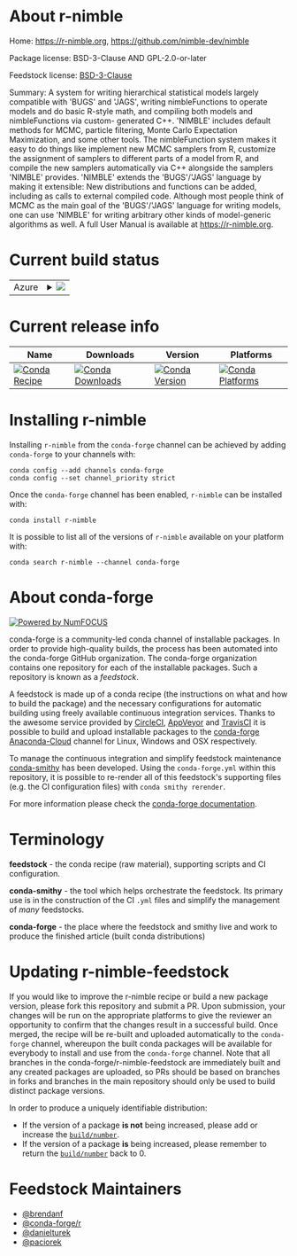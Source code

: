 About r-nimble
==============

Home: https://r-nimble.org, https://github.com/nimble-dev/nimble

Package license: BSD-3-Clause AND GPL-2.0-or-later

Feedstock license: [BSD-3-Clause](https://github.com/conda-forge/r-nimble-feedstock/blob/master/LICENSE.txt)

Summary: A system for writing hierarchical statistical models largely compatible with 'BUGS' and 'JAGS', writing nimbleFunctions to operate models and do basic R-style math, and compiling both models and nimbleFunctions via custom- generated C++. 'NIMBLE' includes default methods for MCMC, particle filtering, Monte Carlo Expectation Maximization, and some other tools. The nimbleFunction system makes it easy to do things like implement new MCMC samplers from R, customize the assignment of samplers to different parts of a model from R, and compile the new samplers automatically via C++ alongside the samplers 'NIMBLE' provides. 'NIMBLE' extends the 'BUGS'/'JAGS' language by making it extensible: New distributions and functions can be added, including as calls to external compiled code. Although most people think of MCMC as the main goal of the 'BUGS'/'JAGS' language for writing models, one can use 'NIMBLE' for writing arbitrary other kinds of model-generic algorithms as well. A full User Manual is available at <https://r-nimble.org>.

Current build status
====================


<table>
    
  <tr>
    <td>Azure</td>
    <td>
      <details>
        <summary>
          <a href="https://dev.azure.com/conda-forge/feedstock-builds/_build/latest?definitionId=10268&branchName=master">
            <img src="https://dev.azure.com/conda-forge/feedstock-builds/_apis/build/status/r-nimble-feedstock?branchName=master">
          </a>
        </summary>
        <table>
          <thead><tr><th>Variant</th><th>Status</th></tr></thead>
          <tbody><tr>
              <td>linux_64_r_base4.0</td>
              <td>
                <a href="https://dev.azure.com/conda-forge/feedstock-builds/_build/latest?definitionId=10268&branchName=master">
                  <img src="https://dev.azure.com/conda-forge/feedstock-builds/_apis/build/status/r-nimble-feedstock?branchName=master&jobName=linux&configuration=linux_64_r_base4.0" alt="variant">
                </a>
              </td>
            </tr><tr>
              <td>linux_64_r_base4.1</td>
              <td>
                <a href="https://dev.azure.com/conda-forge/feedstock-builds/_build/latest?definitionId=10268&branchName=master">
                  <img src="https://dev.azure.com/conda-forge/feedstock-builds/_apis/build/status/r-nimble-feedstock?branchName=master&jobName=linux&configuration=linux_64_r_base4.1" alt="variant">
                </a>
              </td>
            </tr><tr>
              <td>osx_64_r_base4.0</td>
              <td>
                <a href="https://dev.azure.com/conda-forge/feedstock-builds/_build/latest?definitionId=10268&branchName=master">
                  <img src="https://dev.azure.com/conda-forge/feedstock-builds/_apis/build/status/r-nimble-feedstock?branchName=master&jobName=osx&configuration=osx_64_r_base4.0" alt="variant">
                </a>
              </td>
            </tr><tr>
              <td>osx_64_r_base4.1</td>
              <td>
                <a href="https://dev.azure.com/conda-forge/feedstock-builds/_build/latest?definitionId=10268&branchName=master">
                  <img src="https://dev.azure.com/conda-forge/feedstock-builds/_apis/build/status/r-nimble-feedstock?branchName=master&jobName=osx&configuration=osx_64_r_base4.1" alt="variant">
                </a>
              </td>
            </tr><tr>
              <td>win_64_r_base4.0</td>
              <td>
                <a href="https://dev.azure.com/conda-forge/feedstock-builds/_build/latest?definitionId=10268&branchName=master">
                  <img src="https://dev.azure.com/conda-forge/feedstock-builds/_apis/build/status/r-nimble-feedstock?branchName=master&jobName=win&configuration=win_64_r_base4.0" alt="variant">
                </a>
              </td>
            </tr><tr>
              <td>win_64_r_base4.1</td>
              <td>
                <a href="https://dev.azure.com/conda-forge/feedstock-builds/_build/latest?definitionId=10268&branchName=master">
                  <img src="https://dev.azure.com/conda-forge/feedstock-builds/_apis/build/status/r-nimble-feedstock?branchName=master&jobName=win&configuration=win_64_r_base4.1" alt="variant">
                </a>
              </td>
            </tr>
          </tbody>
        </table>
      </details>
    </td>
  </tr>
</table>

Current release info
====================

| Name | Downloads | Version | Platforms |
| --- | --- | --- | --- |
| [![Conda Recipe](https://img.shields.io/badge/recipe-r--nimble-green.svg)](https://anaconda.org/conda-forge/r-nimble) | [![Conda Downloads](https://img.shields.io/conda/dn/conda-forge/r-nimble.svg)](https://anaconda.org/conda-forge/r-nimble) | [![Conda Version](https://img.shields.io/conda/vn/conda-forge/r-nimble.svg)](https://anaconda.org/conda-forge/r-nimble) | [![Conda Platforms](https://img.shields.io/conda/pn/conda-forge/r-nimble.svg)](https://anaconda.org/conda-forge/r-nimble) |

Installing r-nimble
===================

Installing `r-nimble` from the `conda-forge` channel can be achieved by adding `conda-forge` to your channels with:

```
conda config --add channels conda-forge
conda config --set channel_priority strict
```

Once the `conda-forge` channel has been enabled, `r-nimble` can be installed with:

```
conda install r-nimble
```

It is possible to list all of the versions of `r-nimble` available on your platform with:

```
conda search r-nimble --channel conda-forge
```


About conda-forge
=================

[![Powered by NumFOCUS](https://img.shields.io/badge/powered%20by-NumFOCUS-orange.svg?style=flat&colorA=E1523D&colorB=007D8A)](http://numfocus.org)

conda-forge is a community-led conda channel of installable packages.
In order to provide high-quality builds, the process has been automated into the
conda-forge GitHub organization. The conda-forge organization contains one repository
for each of the installable packages. Such a repository is known as a *feedstock*.

A feedstock is made up of a conda recipe (the instructions on what and how to build
the package) and the necessary configurations for automatic building using freely
available continuous integration services. Thanks to the awesome service provided by
[CircleCI](https://circleci.com/), [AppVeyor](https://www.appveyor.com/)
and [TravisCI](https://travis-ci.com/) it is possible to build and upload installable
packages to the [conda-forge](https://anaconda.org/conda-forge)
[Anaconda-Cloud](https://anaconda.org/) channel for Linux, Windows and OSX respectively.

To manage the continuous integration and simplify feedstock maintenance
[conda-smithy](https://github.com/conda-forge/conda-smithy) has been developed.
Using the ``conda-forge.yml`` within this repository, it is possible to re-render all of
this feedstock's supporting files (e.g. the CI configuration files) with ``conda smithy rerender``.

For more information please check the [conda-forge documentation](https://conda-forge.org/docs/).

Terminology
===========

**feedstock** - the conda recipe (raw material), supporting scripts and CI configuration.

**conda-smithy** - the tool which helps orchestrate the feedstock.
                   Its primary use is in the construction of the CI ``.yml`` files
                   and simplify the management of *many* feedstocks.

**conda-forge** - the place where the feedstock and smithy live and work to
                  produce the finished article (built conda distributions)


Updating r-nimble-feedstock
===========================

If you would like to improve the r-nimble recipe or build a new
package version, please fork this repository and submit a PR. Upon submission,
your changes will be run on the appropriate platforms to give the reviewer an
opportunity to confirm that the changes result in a successful build. Once
merged, the recipe will be re-built and uploaded automatically to the
`conda-forge` channel, whereupon the built conda packages will be available for
everybody to install and use from the `conda-forge` channel.
Note that all branches in the conda-forge/r-nimble-feedstock are
immediately built and any created packages are uploaded, so PRs should be based
on branches in forks and branches in the main repository should only be used to
build distinct package versions.

In order to produce a uniquely identifiable distribution:
 * If the version of a package **is not** being increased, please add or increase
   the [``build/number``](https://docs.conda.io/projects/conda-build/en/latest/resources/define-metadata.html#build-number-and-string).
 * If the version of a package **is** being increased, please remember to return
   the [``build/number``](https://docs.conda.io/projects/conda-build/en/latest/resources/define-metadata.html#build-number-and-string)
   back to 0.

Feedstock Maintainers
=====================

* [@brendanf](https://github.com/brendanf/)
* [@conda-forge/r](https://github.com/conda-forge/r/)
* [@danielturek](https://github.com/danielturek/)
* [@paciorek](https://github.com/paciorek/)

